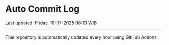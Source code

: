 # Auto Commit Log

Last updated: Friday, 18-07-2025 08:13 WIB

---

This repository is automatically updated every hour using GitHub Actions.

